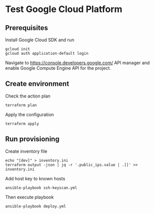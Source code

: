 
# Test Google Cloud Platform


## Prerequisites

Install Google Cloud SDK and run

    gcloud init
    gcloud auth application-default login


Navigate to https://console.developers.google.com/ API manager and
enable Google Compute Engine API for the project.


## Create environment

Check the action plan

    terraform plan


Apply the configuration

    terraform apply


## Run provisioning

Create inventory file

    echo "[dev]" > inventory.ini
    terraform output -json | jq -r '.public_ips.value | .[]' >> inventory.ini


Add host key to known hosts

    ansible-playbook ssh-keyscan.yml


Then execute playbook

    ansible-playbook deploy.yml
